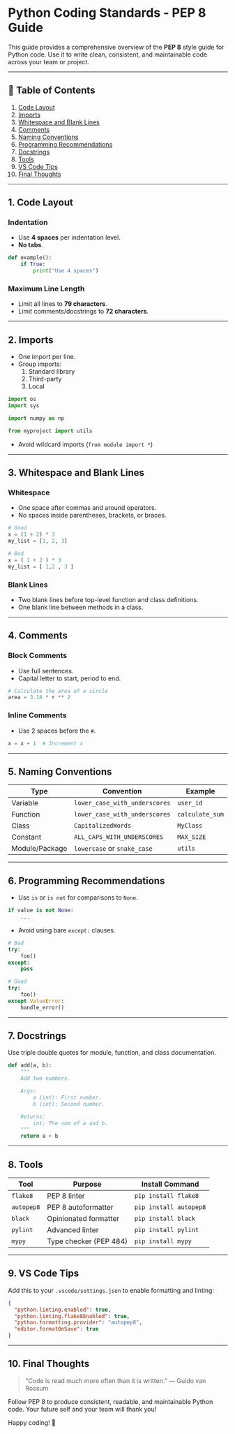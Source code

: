# Python Coding Standards - PEP 8 Guide

This guide provides a comprehensive overview of the **PEP 8** style guide for Python code. Use it to write clean, consistent, and maintainable code across your team or project.

---

## 📌 Table of Contents

1. [Code Layout](#1-code-layout)
2. [Imports](#2-imports)
3. [Whitespace and Blank Lines](#3-whitespace-and-blank-lines)
4. [Comments](#4-comments)
5. [Naming Conventions](#5-naming-conventions)
6. [Programming Recommendations](#6-programming-recommendations)
7. [Docstrings](#7-docstrings)
8. [Tools](#8-tools)
9. [VS Code Tips](#9-vs-code-tips)
10. [Final Thoughts](#10-final-thoughts)

---

## 1. Code Layout

### Indentation
- Use **4 spaces** per indentation level.
- **No tabs**.

```python
def example():
    if True:
        print("Use 4 spaces")
```

### Maximum Line Length
- Limit all lines to **79 characters**.
- Limit comments/docstrings to **72 characters**.

---

## 2. Imports

- One import per line.
- Group imports:
  1. Standard library
  2. Third-party
  3. Local

```python
import os
import sys

import numpy as np

from myproject import utils
```

- Avoid wildcard imports (`from module import *`)

---

## 3. Whitespace and Blank Lines

### Whitespace
- One space after commas and around operators.
- No spaces inside parentheses, brackets, or braces.

```python
# Good
x = (1 + 2) * 3
my_list = [1, 2, 3]

# Bad
x = ( 1 + 2 ) * 3
my_list = [ 1,2 , 3 ]
```

### Blank Lines
- Two blank lines before top-level function and class definitions.
- One blank line between methods in a class.

---

## 4. Comments

### Block Comments
- Use full sentences.
- Capital letter to start, period to end.

```python
# Calculate the area of a circle
area = 3.14 * r ** 2
```

### Inline Comments
- Use 2 spaces before the `#`.

```python
x = x + 1  # Increment x
```

---

## 5. Naming Conventions

| Type         | Convention                   | Example        |
|--------------|------------------------------|----------------|
| Variable     | `lower_case_with_underscores`| `user_id`      |
| Function     | `lower_case_with_underscores`| `calculate_sum`|
| Class        | `CapitalizedWords`           | `MyClass`      |
| Constant     | `ALL_CAPS_WITH_UNDERSCORES`  | `MAX_SIZE`     |
| Module/Package | `lowercase` or `snake_case`| `utils`        |

---

## 6. Programming Recommendations

- Use `is` or `is not` for comparisons to `None`.

```python
if value is not None:
    ...
```

- Avoid using bare `except:` clauses.

```python
# Bad
try:
    foo()
except:
    pass

# Good
try:
    foo()
except ValueError:
    handle_error()
```

---

## 7. Docstrings

Use triple double quotes for module, function, and class documentation.

```python
def add(a, b):
    """
    Add two numbers.

    Args:
        a (int): First number.
        b (int): Second number.

    Returns:
        int: The sum of a and b.
    """
    return a + b
```

---

## 8. Tools

| Tool       | Purpose                | Install Command          |
|------------|------------------------|---------------------------|
| `flake8`   | PEP 8 linter           | `pip install flake8`     |
| `autopep8` | PEP 8 autoformatter    | `pip install autopep8`   |
| `black`    | Opinionated formatter  | `pip install black`      |
| `pylint`   | Advanced linter        | `pip install pylint`     |
| `mypy`     | Type checker (PEP 484) | `pip install mypy`       |

---

## 9. VS Code Tips

Add this to your `.vscode/settings.json` to enable formatting and linting:

```json
{
  "python.linting.enabled": true,
  "python.linting.flake8Enabled": true,
  "python.formatting.provider": "autopep8",
  "editor.formatOnSave": true
}
```

---

## 10. Final Thoughts

> "Code is read much more often than it is written." — Guido van Rossum

Follow PEP 8 to produce consistent, readable, and maintainable Python code. Your future self and your team will thank you!

Happy coding! 🐍